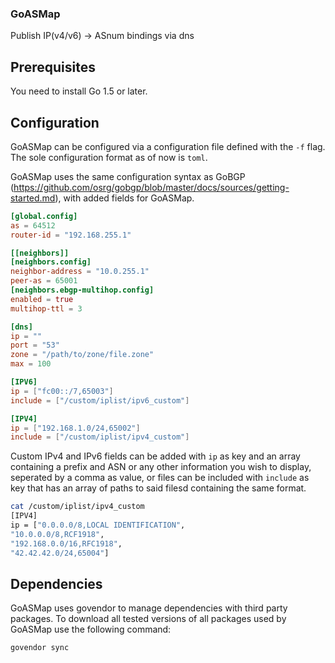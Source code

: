 ### GoASMap
Publish IP(v4/v6) -> ASnum bindings via dns

## Prerequisites
You need to install Go 1.5 or later.

## Configuration
GoASMap can be configured via a configuration file defined with the `-f` flag.
The sole configuration format as of now is `toml`.

GoASMap uses the same configuration syntax as GoBGP (https://github.com/osrg/gobgp/blob/master/docs/sources/getting-started.md), with added fields for GoASMap.

```toml
[global.config]
as = 64512
router-id = "192.168.255.1"

[[neighbors]]
[neighbors.config]
neighbor-address = "10.0.255.1"
peer-as = 65001
[neighbors.ebgp-multihop.config]
enabled = true
multihop-ttl = 3

[dns]
ip = ""
port = "53"
zone = "/path/to/zone/file.zone"
max = 100

[IPV6]
ip = ["fc00::/7,65003"]
include = ["/custom/iplist/ipv6_custom"]

[IPV4]
ip = ["192.168.1.0/24,65002"]
include = ["/custom/iplist/ipv4_custom"]
```

Custom IPv4 and IPv6 fields can be added with `ip` as key and an array containing a prefix and ASN or any other information you wish to display, seperated by a comma as value, or files can be included with `include` as key that has an array of paths to said filesd containing the same format.

```bash
cat /custom/iplist/ipv4_custom
[IPV4]
ip = ["0.0.0.0/8,LOCAL IDENTIFICATION",
"10.0.0.0/8,RCF1918",
"192.168.0.0/16,RFC1918",
"42.42.42.0/24,65004"]
```

## Dependencies
GoASMap uses govendor to manage dependencies with third party packages.
To download all tested versions of all packages used by GoASMap use the following command:
```bash
govendor sync
```
